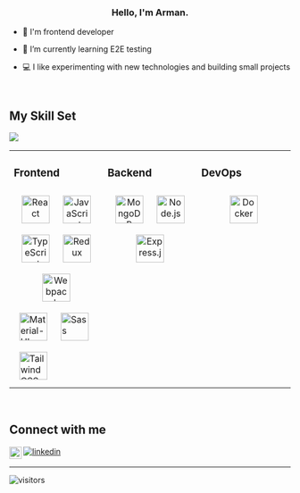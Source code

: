 <div align="center">
<!-- <img src="https://rishavanand.github.io/static/images/greetings.gif" align="center" style="width: 100%" /> -->
</div>  
  

### <div align="center">Hello, I'm Arman. </div>  
  

- 🔭 I'm frontend developer

- 🌱 I’m currently learning E2E testing 
  
- 💻 I like experimenting with new technologies and building small projects  
  

<br/>  


## My Skill Set  
<a href="https://www.codewars.com/users/armanpwnz"><img src="https://www.codewars.com/users/armanpwnz/badges/small"></a>
<table><tr><td valign="top" width="33%">



### Frontend  
<div align="center">  
<img style="margin: 10px" src="https://user-images.githubusercontent.com/53177375/100489762-9d1e9200-3116-11eb-9b38-bd728be2d97c.jpg" alt="React" height="50" />  
<img style="margin: 10px" src="https://user-images.githubusercontent.com/53177375/100489760-9c85fb80-3116-11eb-8c2c-02fab8e3c7f3.jpg" alt="JavaScript" height="50" />
<img style="margin: 10px" src="https://user-images.githubusercontent.com/53177375/100489690-17024b80-3116-11eb-8064-d9b32e7a9cf9.jpg" alt="TypeScript" height="50" />  
<img style="margin: 10px" src="https://user-images.githubusercontent.com/53177375/100489763-9d1e9200-3116-11eb-992d-3be0dad919f8.jpg" alt="Redux" height="50" />  
<img style="margin: 10px" src="https://user-images.githubusercontent.com/53177375/100489764-9db72880-3116-11eb-9942-e1111f15147c.jpg" alt="Webpack" height="50" />  
</div>
<img style="margin: 10px" src="https://user-images.githubusercontent.com/53177375/100646696-a427e900-333e-11eb-87f5-503de8ab1ab6.png" alt="Material-UI" height="50" />  
</div>
<img style="margin: 10px" src="https://user-images.githubusercontent.com/53177375/100646338-32e83600-333e-11eb-9aec-9909c342a799.jpg" alt="Sass" height="50" />  
</div>
<img style="margin: 10px" src="https://user-images.githubusercontent.com/53177375/100646478-5ad79980-333e-11eb-8c1a-5c0f367bce69.png" alt="TailwindCSS" height="50" />  
</div>



</td><td valign="top" width="33%">



### Backend  
<div align="center">  
<img style="margin: 10px" src="https://user-images.githubusercontent.com/53177375/100489761-9c85fb80-3116-11eb-8751-8a29ab17c2c3.jpg" alt="MongoDB" height="50" />  
<img style="margin: 10px" src="https://user-images.githubusercontent.com/53177375/100489759-9bed6500-3116-11eb-9496-44d9b00ab789.jpg" alt="Node.js" height="50" />  
<img style="margin: 10px" src="https://user-images.githubusercontent.com/53177375/100489757-9b54ce80-3116-11eb-9253-49813a597d4f.jpg" alt="Express.js" height="50" />  
</div>

</td><td valign="top" width="33%">



### DevOps  
<div align="center">  
<img style="margin: 10px" src="https://user-images.githubusercontent.com/53177375/100489755-9abc3800-3116-11eb-8324-70e85b408c92.jpg" alt="Docker" height="50" />  
</div>

</td></tr></table>  

<br/>  


## Connect with me  
<a href="https://linkedin.com/in/armanzhumanov" target="_blank">
<img src=https://img.shields.io/badge/linkedin-%231E77B5.svg?&style=for-the-badge&logo=linkedin&logoColor=white alt=linkedin style="margin-bottom: 5px;" />
</a>
<a href="https://t.me/armasher">
 <img align="left" alt="Arman Zhumanov" width="22px" src="https://cdn.jsdelivr.net/npm/simple-icons@v3/icons/telegram.svg" />
</a>

<br />

---------------------------------------------------------------------------------------------------------------------------------------------------------------------------------
![visitors](https://visitor-badge.glitch.me/badge?page_id=armanpwnz.armanpwnz) 

<!--
**armanpwnz/armanpwnz** is a ✨ _special_ ✨ repository because its `README.md` (this file) appears on your GitHub profile.

Here are some ideas to get you started:

- 🔭 I’m currently working on ...
- 🌱 I’m currently learning ...
- 👯 I’m looking to collaborate on ...
- 🤔 I’m looking for help with ...
- 💬 Ask me about ...
- 📫 How to reach me: ...
- 😄 Pronouns: ...
- ⚡ Fun fact: ...
-->
